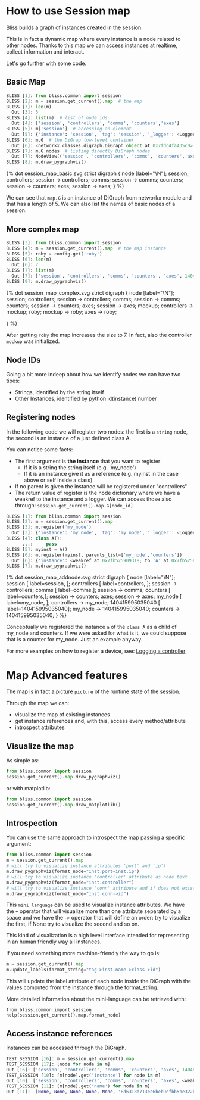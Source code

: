 # How to use Session map

Bliss builds a graph of instances created in the session. 

This is in fact a dynamic map where every instance is a node related to other nodes.
Thanks to this map we can access instances at realtime, collect information and interact.

Let's go further with some code.

## Basic Map

```python
BLISS [1]: from bliss.common import session
BLISS [2]: m = session.get_current().map  # the map
BLISS [3]: len(m)
  Out [3]: 5
BLISS [4]: list(m)  # list of node ids
  Out [4]: ['session', 'controllers', 'comms', 'counters','axes']
BLISS [5]: m['session']  # accessing an element
  Out [5]: {'instance': 'session', 'tag': 'session', '_logger': <Logger session (WARNING)>}
BLISS [6]: m.G  # the DiGrap low-level container
  Out [6]: <networkx.classes.digraph.DiGraph object at 0x7fdc4fa435c0>
BLISS [7]: m.G.nodes  # listing directly DiGraph nodes
  Out [7]: NodeView(('session', 'controllers', 'comms', 'counters','axes'))
BLISS [8]: m.draw_pygraphviz()
```
{% dot session_map_basic.svg
strict digraph  {
	node [label="\N"];
	session;
	controllers;
	session -> controllers;
	comms;
	session -> comms;
	counters;
	session -> counters;
    axes;
    session -> axes;
}
%}

We can see that `map.G` is an instance of DiGraph from networkx module and that has a length of 5.
We can also list the names of basic nodes of a session.


## More complex map

```python
BLISS [3]: from bliss.common import session
BLISS [4]: m = session.get_current().map  # the map instance
BLISS [5]: roby = config.get('roby')
BLISS [6]: len(m)
  Out [6]: 7 
BLISS [7]: list(m)
  Out [7]: ['session', 'controllers', 'comms', 'counters', 'axes', 140483187066584, 140483253486984]
BLISS [9]: m.draw_pygraphviz()
```

{% dot session_map_complex.svg
strict digraph  {
	node [label="\N"];
	session;
	controllers;
	session -> controllers;
	comms;
	session -> comms;
	counters;
    session -> counters;
	axes;
    session -> axes;
    mockup;
    controllers -> mockup;
    roby;
    mockup -> roby;
    axes -> roby;

}
%}

After getting `roby` the map increases the size to 7. In fact, also the controller `mockup` was initialized.


## Node IDs

Going a bit more indeep about how we identify nodes we can have two tipes:

* Strings, identified by the string itself
* Other Instances, identified by python id(instance) number

## Registering nodes

In the following code we will register two nodes: the first is a `string` node, the second is an instance of a just defined class A.

You can notice some facts:

 * The first argument is **the instance** that you want to register
    *  If it is a string the string itself (e.g. 'my_node')
    *  If it is an instance give it as a reference (e.g. myinst in the case above or self inside a class)
 * If no parent is given the instance will be registered under "controllers"
 * The return value of register is the node dictionary where we have a weakref to the instance and a logger. We can access those also through: `session.get_current().map.G[node_id]`

```python
BLISS [1]: from bliss.common import session
BLISS [2]: m = session.get_current().map
BLISS [3]: m.register('my_node')
  Out [3]: {'instance': 'my_node', 'tag': 'my_node', '_logger': <Logger session.controllers.my_node (WARNING)>}
BLISS [4]: class A():
      ...:     pass
BLISS [5]: myinst = A()
BLISS [6]: m.register(myinst, parents_list=['my_node','counters'])
  Out [6]: {'instance': <weakref at 0x7fb525909318; to 'A' at 0x7fb525813da0>, '_logger': <Logger session.controllers.my_node. (WARNING)>}
BLISS [7]: m.draw_pygraphviz()
```
{% dot session_map_addnode.svg
strict digraph  {
	node [label="\N"];
	session	 [ label=session, ];
	controllers	 [ label=controllers, ];
	session -> controllers;
	comms	 [ label=comms,];
	session -> comms;
	counters	 [ label=counters,];
	session -> counters;
    axes;
    session -> axes;
	my_node	 [ label=my_node, ];
	controllers -> my_node;
	140415995035040	 [ label=140415995035040];
	my_node -> 140415995035040;
	counters -> 140415995035040;
}
%}

Conceptually we registered the instance `a` of the `class A` as a child of my_node and counters. If we were asked for what is it, we could suppose that is a counter for my_node. Just an example anyway.

For more examples on how to register a device, see: [Logging a controller](dev_maplog_controller.md)

# Map Advanced features

The map is in fact a picture `picture` of the runtime state of the session.

Through the map we can:

  * visualize the map of existing instances
  * get instance references and, with this, access every method/attribute
  * introspect attributes

## Visualize the map

As simple as:

```python
from bliss.common import session
session.get_current().map.draw_pygraphviz()
```

or with matplotlib:

```python
from bliss.common import session
session.get_current().map.draw_matplotlib()
```

## Introspection

You can use the same approach to introspect the map passing a specific argument:

```python
from bliss.common import session
m = session.get_current().map
# will try to visualize instance attributes 'port' and 'ip')
m.draw_pygraphviz(format_node="inst.port+inst.ip")
# will try to visualize instance 'controller' attribute as node text
m.draw_pygraphviz(format_node="inst.controller")
# will try to visualize instance 'conn' attribute and if does not exist the id
m.draw_pygraphviz(format_node="inst.conn->id")
```
This `mini language` can be used to visualize instance attributes.
We have the `+` operator that will visualize more than one attribute separated by a space
and we have the `->` operator that will define an order: try to visualize the first, if None
try to visualize the second and so on.

This kind of visualization is a high level interface intended for representing in an human
friendly way all instances.

If you need something more machine-friendly the way to go is:

```python
m = session.get_current().map
m.update_labels(format_string="tag->inst.name->class->id")
```

This will update the label attribute of each node inside the DiGraph with the values
computed from the instance through the format_string. 

More detailed information about the mini-language can be retrieved with:

```
from bliss.common import session
help(session.get_current().map.format_node)
```

## Access instance references

Instances can be accessed through the DiGraph.

```python
TEST_SESSION [16]: m = session.get_current().map
TEST_SESSION [17]: [node for node in m]
Out [16]: ['session', 'controllers', 'comms', 'counters', 'axes', 140483187066584, 140483253486984]
TEST_SESSION [10]: [m[node].get('instance') for node in m]
Out [10]: ['session', 'controllers', 'comms', 'counters', 'axes', <weakref at 0x7fc4ce6c8d18; to 'Mockup' at 0x7fc4ca7646d8>, <weakref at 0x7fc4ce6c8e08; to 'MockupAxis' at 0x7fc4ce6bc588>]
TEST_SESSION [11]: [m[node].get('name') for node in m]
Out [11]:  [None, None, None, None, None, '8d6318d713ee6beb9efbb5be322b8dde', 'roby']
```
